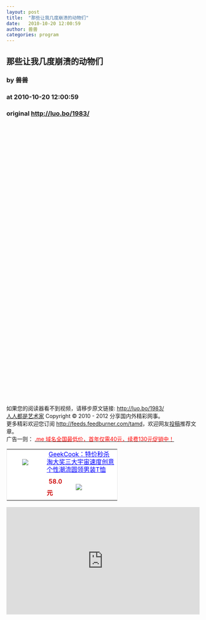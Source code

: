 ```yaml
---
layout: post
title:  "那些让我几度崩溃的动物们"
date:   2010-10-20 12:00:59
author: 兽兽
categories: program
---
```


## 那些让我几度崩溃的动物们
### by 兽兽
### at 2010-10-20 12:00:59
### original <http://luo.bo/1983/>

<p><img src="http://dulei.si/files/d45cee5da5badf28ce7761ab588e0f45.jpg" alt="" border="0"></p><p><img src="http://dulei.si/files/bf61bf4dd18c1fd33db6cb90fa77289e.jpg" alt="" border="0"></p><p><img src="http://dulei.si/files/cd4043bba751637b9795adbe1bfd8342.jpg" alt="" border="0"><br> <span></span><br> <img src="http://dulei.si/files/64b6d47447232ba519b8c4e0702bc27f.jpg" alt="" border="0"></p><p><img src="http://dulei.si/files/d3a100c05f3c52ffb55b608aa1bd5f67.jpg" alt="" border="0"></p><p><img src="http://dulei.si/files/f447e7a65ce40d12e3ac9f9b7394f619.jpg" alt="" border="0"></p><p><img src="http://dulei.si/files/85e9aa2c40c92c3efaba142434a55b60.jpg" alt="" border="0"></p><p><img src="http://dulei.si/files/822c38a302e378771ee26b1395b7cac2.jpg" alt="" border="0"></p><p><img src="http://dulei.si/files/fb503bbb4a7f8471cac811db114e73d9.jpg" alt="" border="0"></p><p><img src="http://dulei.si/files/a76a6b442f2bd7a96342070f6543cad1.jpg" alt="" border="0"></p><p><img src="http://dulei.si/files/587f4a0ae8d44e394c01636277df95c3.jpg" alt="" border="0"></p><p><img src="http://dulei.si/files/9d1e81465f53720d5fbedde1b90ee763.jpg" alt="" border="0"></p><p><img src="http://dulei.si/files/00a1dcc6d525f7c9ce52b0eca1d93cb7.jpg" alt="" border="0"></p><p><img src="http://dulei.si/files/fff442d9ea22c02d5d54c16f089a1199.jpg" alt="" border="0"></p><p><img src="http://dulei.si/files/24eb23fd027f4f449c9a79abe020f89e.jpg" alt="" border="0"></p><p><img src="http://dulei.si/files/4519c9beb9c8d1ae71a12fe3c19ff4c9.jpg" alt="" border="0"></p><p><img src="http://dulei.si/files/f8b799308ba12d9e9b7519dc4d6d2569.jpg" alt="" border="0"></p><p><img src="http://dulei.si/files/edb6f45f7631672ca75d24341221384d.jpg" alt="" border="0"></p><p><img src="http://dulei.si/files/012b1ecd5acd3e4b345966e08cc1065d.jpg" alt="" border="0"></p><p><img src="http://dulei.si/files/8221e1e61f4b7a19c7eb162f02d4d7e6.jpg" alt="" border="0"></p><p><img src="http://dulei.si/files/46efd61378edf4f2ed0abf51eb40fca8.jpg" alt="" border="0"></p><p><img src="http://dulei.si/files/849c9c9bd47442b19c2910248593c071.jpg" alt="" border="0"></p><p><img src="http://dulei.si/files/88e7d15f324774e1676fdd2181f4fdea.jpg" alt="" border="0"></p><p><img src="http://dulei.si/files/ebc3fa3b0b8482af654cc96e65d05402.jpg" alt="" border="0"></p><p><img src="http://dulei.si/files/953ea7975866a2f931e854efa5060281.jpg" alt="" border="0"></p><p><img src="http://dulei.si/files/3377a5aab0ae3b97e246edd47a90c611.jpg" alt="" border="0"></p><p><img src="http://dulei.si/files/1036a3e3895c356a46faf4f9da8dc361.jpg" alt="" border="0"></p><p><img src="http://dulei.si/files/32cc5eece157177f8607cb2423c4cc19.jpg" alt="" border="0"></p><p><img src="http://dulei.si/files/cf45a9400cce1c539c7daea74afbe094.jpg" alt="" border="0"></p><p><img src="http://dulei.si/files/81301071885d9ffabc916b003818a45d.jpg" alt="" border="0"></p><p><img src="http://dulei.si/files/3196daf37c547cd6544a322a92615df2.jpg" alt="" border="0"></p><p><img src="http://dulei.si/files/54a22cb92e96fbffbbe68521b9928403.jpg" alt="" border="0"></p><p><img src="http://dulei.si/files/3bd521692658e54c7250d6b66ec6b4c8.jpg" alt="" border="0"></p><p><img src="http://dulei.si/files/4add493ea7f38f668a0305dec120b344.jpg" alt="" border="0"></p><p><img src="http://dulei.si/files/e0506ddf60b433bee7b1a8c733c5b629.jpg" alt="" border="0"></p><p><img src="http://dulei.si/files/a1dbb73d48099411a808f03c729e6bca.jpg" alt="" border="0"></p><p><img src="http://dulei.si/files/cc97ed6591d8fee11c0ae78dfbcc071b.jpg" alt="" border="0"></p><p><img src="http://dulei.si/files/e4d3b1e334d2416825496c9d5a65805a.jpg" alt="" border="0"></p><p><img src="http://dulei.si/files/1f34df272b20ee9ef33a2e6c86633790.jpg" alt="" border="0"></p><p><img src="http://dulei.si/files/e31b334d7bb827d06e3a2930e7fd808b.jpg" alt="" border="0"></p><p><img src="http://dulei.si/files/1b0af941a68df41696a1ad157a696ea8.jpg" alt="" border="0"></p><p><img src="http://dulei.si/files/5ab81d3633732594093cf6790852028f.jpg" alt="" border="0"></p><p><img src="http://dulei.si/files/0ebdfdb128eda3e6de4ad24d4c977e6d.jpg" alt="" border="0"></p><p><img src="http://dulei.si/files/81a1d1c98c46b11d4c4f8d06f0ce75d5.jpg" alt="" border="0"></p><p><img src="http://dulei.si/files/edd24e0e564d1a196fe8b8ad3c18c480.jpg" alt="" border="0"></p><p><img src="http://dulei.si/files/8a5835eeab642e4bcf924af9070b2f55.jpg" alt="" border="0"></p><p><img src="http://dulei.si/files/9007efd3939cae9cc74aec42164621e8.jpg" alt="" border="0"></p><p><img src="http://dulei.si/files/88caf102e69efa8c785fa44c5ad73068.jpg" alt="" border="0"></p><p><img src="http://dulei.si/files/2ab853f7c0e8ab49a89a49a040334122.jpg" alt="" border="0"></p><p><img src="http://dulei.si/files/b47eb42a6251ab05617697558c0fba23.jpg" alt="" border="0"></p><p><img src="http://dulei.si/files/081436d9102888cfb290bc8fb3448d04.jpg" alt="" border="0"></p><p><img src="http://dulei.si/files/f872e29692649170687b6abda9d0ed00.jpg" alt="" border="0"></p><p>如果您的阅读器看不到视频，请移步原文链接: <a href="http://luo.bo/1983/">http://luo.bo/1983/</a> <br> <a href="http://luo.bo/">人人都是艺术家</a> Copyright ©   2010 - 2012 分享国内外精彩网事。<br> 更多精彩欢迎您订阅 <a href="http://feeds.feedburner.com/tamd">http://feeds.feedburner.com/tamd</a>，欢迎网友<a href="http://luo.bo/delivery/">投稿</a>推荐文章。<br> 广告一则： <a href="http://zi.mu/domain"><font color="red">.me 域名全国最低价，首年仅需40元，续费130元促销中！</font></a><br><table cellpadding="0" cellspacing="0" bgcolor="#FFFFFF" style="width:290px;border:1px solid #e6e6e6"><tr><td rowspan="2" align="center"><div style="margin:5px auto;width:80px;height:80px"><a href="http://zi.mu/ya3" style="width:80px;margin:0px;padding:0px;height:80px;overflow:hidden"><img style="margin:0px;border:none" src="http://dulei.si/files/e9e14ea3f1d7c1bacd4069361261b879.jpg"></a></div><div></div></td><td colspan="2"><a href="http://zi.mu/ya3" style="height:40px;width:180px;margin:5px;line-height:20px;color:#0000ff">GeekCook：特价秒杀淘大奖三大宇宙速度创意个性潮流圆领男装T恤</a></td></tr><tr><td> <span style="font-weight:600;margin:5px;line-height:30px;color:#cc0000">58.0元</span></td><td width="100px"><a href="http://zi.mu/ya3"><img name="" style="margin:0px;line-height:24px;vertical-align:text-bottom;border:none" src="http://dulei.si/files/264bdbc86a83b73bfc551a8f5bc15e26.gif"></a></td></tr></table> <p><iframe src="http://feedads.g.doubleclick.net/~ah/f/7sv1ooo89v8jfelhdjk8plpa64/300/250?ca=1&amp;fh=280#http%3A%2F%2Fluo.bo%2F1983%2F" width="100%" height="280" frameborder="0" scrolling="no" marginwidth="0" marginheight="0"></iframe></p></p>